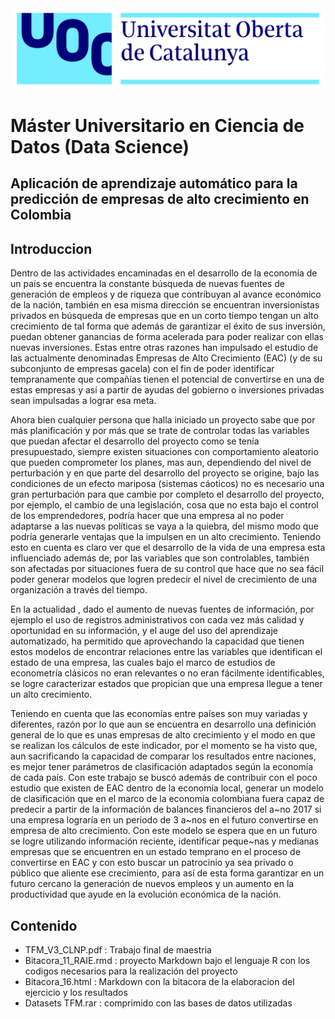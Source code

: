 <div  align="center">
 <img src="UOC-logo.png" width = "500"/>
</div>

# Máster Universitario en Ciencia de Datos (Data Science)
## Aplicación de aprendizaje automático para la predicción de empresas de alto crecimiento en Colombia

## Introduccion
Dentro de las actividades encaminadas en el desarrollo de la economía de un país se encuentra la constante búsqueda de nuevas fuentes de generación de empleos y de riqueza que contribuyan al avance económico de la nación, también en esa misma dirección se encuentran inversionistas privados en búsqueda de empresas que en un corto tiempo tengan un alto crecimiento de tal forma que además de garantizar el éxito de sus inversión, puedan obtener ganancias de forma acelerada para poder realizar con ellas nuevas inversiones. Estas entre otras razones han impulsado el estudio de las actualmente denominadas Empresas de Alto Crecimiento (EAC) (y de su subconjunto de empresas gacela) con el fin de poder identificar tempranamente que compañías tienen el potencial de convertirse en una de estas empresas y así a partir de ayudas del gobierno o inversiones privadas sean impulsadas a lograr esa meta.

Ahora bien cualquier persona que halla iniciado un proyecto sabe que por más planificación y por más que se trate de controlar todas las variables que puedan afectar el desarrollo del proyecto como se tenía presupuestado, siempre existen situaciones con comportamiento aleatorio que pueden comprometer los planes, mas aun, dependiendo del nivel de perturbación y en que parte del desarrollo del proyecto se origine, bajo las condiciones de un efecto mariposa (sistemas cáoticos) no es necesario una gran perturbación para que cambie por completo el desarrollo del proyecto, por ejemplo, el cambio de una legislación, cosa que no esta bajo el control de los emprendedores, podría hacer que una empresa al no poder adaptarse a las nuevas políticas se vaya a la quiebra, del mismo modo que podría generarle ventajas que la impulsen en un alto crecimiento. Teniendo esto en cuenta es claro ver que el desarrollo de la vida de una empresa esta influenciado además de, por las variables que son controlables, también son afectadas por situaciones fuera de su control que hace que no sea fácil poder generar modelos que logren predecir el nivel de crecimiento de una organización a través del tiempo.

En la actualidad , dado el aumento de nuevas fuentes de información, por ejemplo el uso de registros administrativos con cada vez más calidad y oportunidad en su información, y el auge del uso del aprendizaje automatizado, ha permitido que aprovechando la capacidad que tienen estos modelos de encontrar relaciones entre las variables que identifican el estado de una empresa, las cuales bajo el marco de estudios de econometría clásicos no eran relevantes o no eran fácilmente identificables, se logre caracterizar estados que propician que una empresa llegue a tener un alto crecimiento.

Teniendo en cuenta que las economías entre países son muy variadas y diferentes, razón por lo que aun se encuentra en desarrollo una definición general de lo que es unas empresas de alto crecimiento y el modo en que se realizan los cálculos de este indicador, por el momento se ha visto que, aun sacrificando la capacidad de comparar los resultados entre naciones, es mejor tener parámetros de clasificación adaptados según la economía de cada país. Con este trabajo se buscó además de contribuir con el poco estudio que existen de EAC dentro de la economía local, generar un modelo de clasificación que en el marco de la economía colombiana fuera capaz de predecir a partir de la información de balances financieros del a~no 2017 si una empresa lograría en un periodo de 3 a~nos en el futuro convertirse en empresa de alto crecimiento. Con este modelo se espera que en un futuro se logre utilizando información reciente, identificar peque~nas y medianas empresas que se encuentren en un estado temprano en el proceso de convertirse en EAC y con esto buscar un patrocinio ya sea privado o público que aliente ese crecimiento, para así de esta forma garantizar en un futuro cercano la generación de nuevos empleos y un aumento en la productividad que ayude en la evolución económica de la nación.

## Contenido

* TFM_V3_CLNP.pdf : Trabajo final de maestria
* Bitacora_11_RAIE.rmd : proyecto Markdown bajo el lenguaje R con los codigos necesarios para la realización del proyecto 
* Bitacora_16.html : Markdown con la bitacora de la elaboracion del ejercicio y los resultados
* Datasets TFM.rar : comprimido con las bases de datos utilizadas


